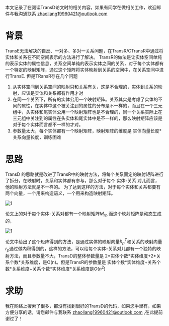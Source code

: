 本文记录了在阅读TransD论文时的相关内容，如果有同学在做相关工作，欢迎邮件与我沟通联系 zhaoliang19960421@outlook.com

# 背景
TransE无法解决的自反、一对多、多对一关系问题，在TransR/CTransR中通过将实体和关系在不同空间表示的方法进行了解决。
TransR的做法是让实体空间单纯的表示实体的属性信息，关系空间单纯的表示实体之间的关系，对于每个实体都有一个特定的映射矩阵，通过这个矩阵将实体映射到关系的空间中，在关系空间中进行TransE.
但是TRansR存在几个问题

1. 从实体空间到关系空间的映射只和关系有关，这是不合理的，实体到关系的映射，应该是实体和关系都有作用才对
2. 在同一个关系下，所有的实体公用一个映射矩阵。关系其实是考虑了实体的不同的属性，在实体中这个被关注到的属性的分布是不一样的，而且在一个三元组中，头实体和尾实体公用一个映射矩阵也是不合理的，同一个关系实际上在三元组中关注到的属性在头实体和尾实体中是不一样的，那么映射矩阵应该是对于每个实体而言都不一样的才对。
3. 参数量太大，每个实体都有一个映射矩阵，映射矩阵的维度是 实体向量长度*关系向量长度，训练困难

# 思路
TransD 的思路就是改进了TransR中的映射方法，将每个关系固定的映射矩阵进行了拆分，在映射时，关系和实体都有参与，那么对于每个 实体-关系 对儿而言，他的映射方法就是不一样的。
为了达到这样的方法，对于每个实体和关系都要有两个向量，一个用来构造语义，一个用来构造映射矩阵。

![1](https://note.youdao.com/yws/public/resource/f97529f58c24ed5763a838a3bf7976d1/xmlnote/79350747A003465EA46123CF1793CF96/3893)

论文上的对于每个实体-关系对都有一个映射矩阵$M_{rh}$,而这个映射矩阵是动态生成的，

![1](https://note.youdao.com/yws/public/resource/f97529f58c24ed5763a838a3bf7976d1/xmlnote/49C6B9F0FD30473399AE8ADE8A01FED0/3895)

论文中给出了这个矩阵得到的方法，是通过实体的映射向量$h_p^T$和关系的映射向量$r_p$通过做内积得到的，这样的方法，可以给每个实体-关系对儿都有一个独特的映射方法，而且参数量不大，TransD的整体参数量是 2\*实体个数\*实体维度+2\*关系个数\*关系维度，是O(n)。但是TransR的参数量是 实体个数\*实体维度+关系个数\*关系维度+关系个数\*实体维度\*关系维度是$O(n^2)$

# 求助
我在网络上搜索了很多，都没有找到很好的TransD的代码，如果您手里有，如果方便分享的话，请您邮件与我联系 zhaoliang19960421@outlook.com ,在此提前谢过了！